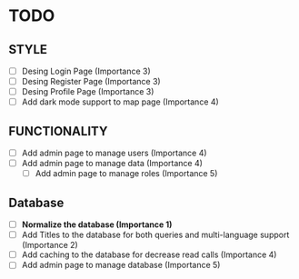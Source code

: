 # TODO

## STYLE

- [ ] Desing Login Page (Importance 3)
- [ ] Desing Register Page (Importance 3)
- [ ] Desing Profile Page (Importance 3)
- [ ] Add dark mode support to map page (Importance 4)

## FUNCTIONALITY

- [ ] Add admin page to manage users (Importance 4)
- [ ] Add admin page to manage data (Importance 4)
  - [ ] Add admin page to manage roles (Importance 5)

## Database

- [ ] **Normalize the database (Importance 1)**
- [ ] Add Titles to the database for both queries and multi-language support (Importance 2)
- [ ] Add caching to the database for decrease read calls (Importance 4)
- [ ] Add admin page to manage database (Importance 5)
